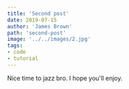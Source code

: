 ```yaml
---
title: 'Second post'
date: 2019-07-15
author: 'James Brown'
path: 'second-post'
image: '../../images/2.jpg'
tags:
- code
- tutorial
---
```


Nice time to jazz bro. I hope you'll enjoy.